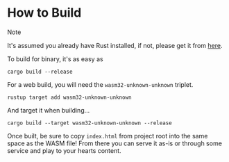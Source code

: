 # How to Build

> [!NOTE]
> It's assumed you already have Rust installed, if not, please get it from [here](https://www.rust-lang.org/).

To build for binary, it's as easy as

```
cargo build --release
```

For a web build, you will need the `wasm32-unknown-unknown` triplet.

```
rustup target add wasm32-unknown-unknown
```

And target it when building...

```
cargo build --target wasm32-unknown-unknown --release
```

Once built, be sure to copy `index.html` from project root into the same space as the WASM file! From there you can serve it as-is or through some service and play to your hearts content.